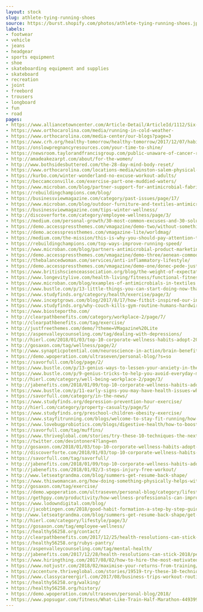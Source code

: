 ```yaml
---
layout: stock
slug: athlete-tying-running-shoes
source: https://burst.shopify.com/photos/athlete-tying-running-shoes.jpg
labels:
- footwear
- vehicle
- jeans
- headgear
- sports equipment
- shoe
- skateboarding equipment and supplies
- skateboard
- recreation
- joint
- freebord
- trousers
- longboard
- fun
- road
pages:
- https://www.alliancetowncenter.com/Article-Detail/ArticleId/1112/Six-Strategies-for-a-Healthful-New-Year
- https://www.orthocarolina.com/media/running-in-cold-weather-
- https://www.orthocarolina.com/media-center/our-blogs?page=3
- https://www.crh.org/healthy-tomorrow/healthy-tomorrow/2017/12/07/habits-for-a-healthy-winter
- https://onslowpregnancyresources.com/your-time-to-shine/
- https://newsroom.taylorandfrancisgroup.com/public-unaware-of-cancer-risk-from-too-little-exercise-study-reports/
- http://amadeakezarpt.com/about/for-the-women/
- http://www.bothsidesbuttered.com/the-28-day-mind-body-reset/
- https://www.orthocarolina.com/locations-media/winston-salem-physical-therapy
- https://kurbo.com/winter-wonderland-no-excuse-workout-adults/
- https://beccamcconville.com/exercise-part-one-muddied-waters/
- https://www.microban.com/blog/partner-support-for-antimicrobial-fabrics-textiles
- https://rebuildingchampions.com/blog/
- https://businessviewmagazine.com/category/past-issues/page/17/
- https://www.microban.com/blog/outdoor-furniture-and-textiles-antimicrobial-agents
- https://businessviewmagazine.com/tips-winter-wellness/
- http://discoverforte.com/category/employee-wellness/page/3/
- https://medium.com/personal-growth/30-most-common-excuses-and-30-solutions-on-how-to-live-a-successful-life-36c072f06a40
- https://demo.accesspressthemes.com/vmagazine/demo-two/without-something-like-pattern-recognition-software-a-myoelectric-prosthesis-can-be-hard-to-control/
- https://demo.accesspressthemes.com/vmagazine-lite/worldmag/
- https://medium.com/the-mission/this-is-why-you-should-pay-attention-to-your-body-for-improved-health-37389bb18ec2
- https://rebuildingchampions.com/top-ways-improve-running-speed/
- https://www.microban.com/blog/partners-antimicrobial-product-marketing
- https://demo.accesspressthemes.com/vmagazine/demo-three/aenean-commodo-ligula-eget-dolor-aenean-massa/
- https://thebalancedwoman.com/services/anti-inflammatory-lifestyle/
- https://demo.accesspressthemes.com/vmagazine/demo-one/donec-pede-justo-fringilla-vel-aliquet-nec/
- https://www.britishscienceassociation.org/blog/the-weight-of-expectation
- https://www.longevitylive.com/health-living/fitness/functional-fitness-need-practice/
- https://www.microban.com/blog/examples-of-antimicrobials-in-textiles
- https://www.bustle.com/p/13-little-things-you-can-start-doing-now-thatll-dramatically-improve-your-bond-with-your-partner-2925430
- https://www.studyfinds.org/category/health/exercise/page/3/
- https://www.inceptgrows.com/blog/2017/8/17/how-fitbit-inspired-our-inside-sales-team-to-improve
- https://www.studyfinds.org/why-couch-kills-gym-routine-humans-hardwired-laziness/
- https://www.biosteportho.com/
- http://clearpathbenefits.com/category/workplace-2/page/7/
- http://clearpathbenefits.com/tag/exercise/
- http://justfreethemes.com/demo/?theme=VMagazine%20Lite
- https://aspenvalleycounseling.com/tag/dealing-with-depressions/
- http://hierl.com/2018/01/03/top-10-corporate-wellness-habits-adopt-2018/
- http://gosaxon.com/tag/wellness/page/2/
- http://www.synapticpotential.com/neuroscience-in-action/brain-benefits-exercise/
- https://demo.wpoperation.com/ultraseven/personal-blog/?s=so
- https://savorfull.com/blog/page/2/
- https://www.bustle.com/p/13-genius-ways-to-lessen-your-anxiety-in-the-morning-according-to-experts-66895
- https://www.bustle.com/p/9-genius-tricks-to-help-you-avoid-everyday-mood-swings-2840375
- http://hierl.com/category/well-being-workplace-2/page/3/
- http://jabenefits.com/2018/01/09/top-10-corporate-wellness-habits-adopt-2018/
- https://www.bustle.com/p/11-early-signs-you-may-have-health-issues-when-you-get-older-3007852
- https://savorfull.com/category/in-the-news/
- https://www.studyfinds.org/depression-prevention-hour-exercise/
- http://hierl.com/category/property-casualty/page/5/
- https://www.studyfinds.org/preschool-children-obesity-exercise/
- https://www.stayfitrunning.com/blogs/welcome-to-stay-fit-running/how-to-enjoy-running-1
- https://www.lovebugprobiotics.com/blogs/digestive-health/how-to-boost-your-metabolism
- https://savorfull.com/tag/muffins/
- https://www.thriveglobal.com/stories/try-these-10-techniques-the-next-time-you-re-stressed-out/
- https://twitter.com/devintoner4?lang=en
- http://gosaxon.com/2018/01/03/top-10-corporate-wellness-habits-adopt-2018/
- http://discoverforte.com/2018/01/03/top-10-corporate-wellness-habits-adopt-2018/
- https://savorfull.com/tag/savorfull/
- http://jabenefits.com/2018/01/09/top-10-corporate-wellness-habits-adopt-2018/pexels-photo-373984-2/
- http://jabenefits.com/2018/01/02/3-steps-injury-free-workout/
- http://www.letseatgrandma.com/blog/summers-get-resume-back-shape/
- https://www.thiswomancan.org/how-doing-something-physically-helps-with-depression/
- http://gosaxon.com/tag/exercise/
- https://demo.wpoperation.com/ultraseven/personal-blog/category/lifestyle/
- https://gethppy.com/productivity/how-wellness-professionals-can-improve-employee-productivity
- https://www.lodowndigital.com/blog/
- https://jacobtingen.com/2018/good-habit-formation-a-step-by-step-guide/1885
- http://www.letseatgrandma.com/blog/summers-get-resume-back-shape/get-resume-back-in-shape/
- http://hierl.com/category/lifestyle/page/3/
- https://gosaxon.com/tag/employee-wellness/
- https://healthy56258.org/contact/
- http://clearpathbenefits.com/2017/12/25/health-resolutions-can-stick-2018/
- https://healthy56258.org/rubys-pantry/
- https://aspenvalleycounseling.com/tag/mental-health/
- http://jabenefits.com/2017/12/28/health-resolutions-can-stick-2018/pexels-photo-373984/
- https://www.hiringthing.com/2017/08/02/how-to-hire-the-most-motivated-employees.html
- https://www.notjustr.com/2018/02/maximise-your-returns-from-training/
- https://accenture.thriveglobal.com/stories/19519-try-these-10-techniques-the-next-time-you-re-stressed-out
- https://www.classycareergirl.com/2017/08/business-trips-workout-routine-keep/
- https://healthy56258.org/walking/
- https://healthy56258.org/history/
- https://demo.wpoperation.com/ultraseven/personal-blog/2018/
- https://www.popsugar.com/fitness/What-Like-Train-Half-Marathon-44939968
---
```

